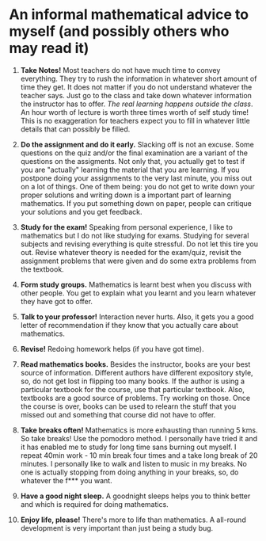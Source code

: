 # An informal mathematical advice to myself (and possibly others who may read it)

1. **Take Notes!**
Most teachers do not have much time to convey everything. They try to rush the information in whatever short amount of time they get. It does not matter if you do not understand whatever the teacher says. Just go to the class and take down whatever information the instructor has to offer. *The real learning happens outside the class*. An hour worth of lecture is worth three times worth of self study time! This is no exaggeration for teachers expect you to fill in whatever little details that can possibly be filled. 

2. **Do the assignment and do it early.**
Slacking off is not an excuse. Some questions on the quiz and/or the final examination are a variant of the questions on the assigments. Not only that, you actually get to test if you are "actually" learning the material that you are learning.
If you postpone doing your assignments to the very last minute, you miss out on a lot of things. One of them being: you do not get to write down your proper solutions and writing down is a important part of learning mathematics. If you put something down on paper, people can critique your solutions and you get feedback. 

3. **Study for the exam!**
Speaking from personal experience, I like to mathematics but I do not like studying for exams. Studying for several subjects and revising everything is quite stressful. Do not let this tire you out. Revise whatever theory is needed for the exam/quiz, revisit the assignment problems that were given and do some extra problems from the textbook.

4. **Form study groups.**
Mathematics is learnt best when you discuss with other people. You get to explain what you learnt and you learn whatever they have got to offer. 

5. **Talk to your professor!**
Interaction never hurts. Also, it gets you a good letter of recommendation if they know that you actually care about mathematics.

6. **Revise!**
Redoing homework helps (if you have got time).

7. **Read mathematics books.**
Besides the instructor, books are your best source of information. Different authors have different expository style, so, do not get lost in flipping too many books. If the author is using a particular textbook for the course, use that particular textbook.  Also, textbooks are a good source of problems. Try working on those. Once the course is over, books can be used to relearn the stuff that you missed out and something that course did not have to offer.

8. **Take breaks often!**
Mathematics is more exhausting than running 5 kms. So take breaks! Use the pomodoro method. I personally have tried it and it has enabled me to study for long time sans burning out myself. I repeat 40min work - 10 min break four times and a take long break of 20 minutes. I personally like to walk and listen to music in my breaks. No one is actually stopping from doing anything in your breaks, so, do whatever the f*** you want.

9. **Have a good night sleep.**
A goodnight sleeps helps you to think better and which is required for doing mathematics.

10. **Enjoy life, please!**
There's more to life than mathematics. A all-round development is very important than just being a study bug.
